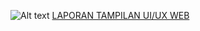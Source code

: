 ![Alt text](https://drive.google.com/uc?export=view&id=FILE_ID)
[LAPORAN TAMPILAN UI/UX WEB](https://drive.google.com/file/d/19DKDIB8KnoaRaTegL72O9Bu7g0zsUT0f/view?usp=drive_link)
